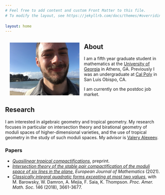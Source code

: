 ```yaml
---
# Feel free to add content and custom Front Matter to this file.
# To modify the layout, see https://jekyllrb.com/docs/themes/#overriding-theme-defaults

layout: home
---
```


<img src='assets/images/profile.jpg' style="float:left; width:45%; margin:15px;"/>  

## About

I am a fifth year graduate student in mathematics at the [University of Georgia](https://math.uga.edu) in Athens, GA. Previously I was an undergraduate at [Cal Poly](https://math.calpoly.edu) in San Luis Obispo, CA.

I am currently on the postdoc job market.

## Research

I am interested in algebraic geometry and tropical geometry. My research focuses in particular on intersection theory and birational geometry of moduli spaces of higher-dimensional varieties, and the use of tropical geometry in the study of such moduli spaces. My advisor is [Valery Alexeev](http://alpha.math.uga.edu/~valery/).

### Papers

- [*Quasilinear tropical compactifications*](https://arxiv.org/abs/2112.02062), preprint.
- [*Intersection theory of the stable pair compactification of the moduli space of six lines in the plane*](https://rdcu.be/cCiIQ), *European Journal of Mathematics* (2021).
- [*Classically integral quadratic forms excepting at most two values*](https://arxiv.org/pdf/1608.01656v1.pdf), with M. Barowsky, W. Damron, A. Mejia, F. Saia, K. Thompson. *Proc. Amer. Math. Soc*. 146 (2018), 3661-3677.

